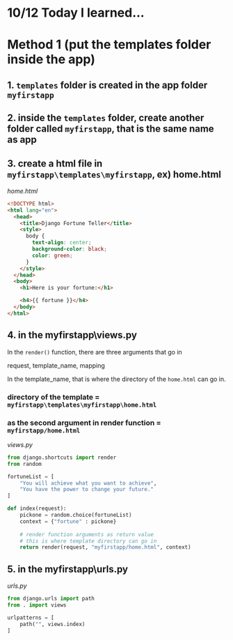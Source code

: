 # 10/12 Today I learned...


# Method 1 (put the templates folder inside the app)
## 1. `templates` folder is created in the app folder `myfirstapp`
## 2. inside the `templates` folder, create another folder called `myfirstapp`, that is the same name as app
## 3. create a html file in `myfirstapp\templates\myfirstapp`, ex) home.html

<em>home.html</em>
```html
<!DOCTYPE html>
<html lang="en">
  <head>
    <title>Django Fortune Teller</title>
    <style>
      body {
        text-align: center;
        background-color: black;
        color: green;
      }
    </style>
  </head>
  <body>
    <h1>Here is your fortune:</h1>

    <h4>{{ fortune }}</h4>
  </body>
</html>
```
## 4. in the myfirstapp\views.py

In the `render()` function, there are three arguments that go in

request, template_name, mapping

In the template_name, that is where the directory of the `home.html` can go in.


### directory of the template = `myfirstapp\templates\myfirstapp\home.html`

### as the second argument in render function = `myfirstapp/home.html`

<em>views.py</em>
```py
from django.shortcuts import render
from random

fortuneList = [
    "You will achieve what you want to achieve",
    "You have the power to change your future."
]

def index(request):
    pickone = random.choice(fortuneList)
    context = {"fortune" : pickone}
    
    # render function arguments as return value
    # this is where template directory can go in
    return render(request, "myfirstapp/home.html", context)
```
## 5. in the myfirstapp\urls.py
<em>urls.py</em>

```py
from django.urls import path
from . import views

urlpatterns = [
    path("", views.index)
]
```
